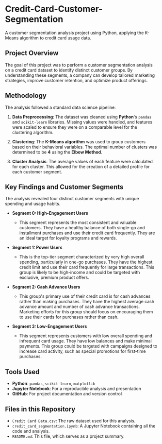 # Credit-Card-Customer-Segmentation

A customer segmentation analysis project using Python, applying the K-Means algorithm to credit card usage data.

## Project Overview

The goal of this project was to perform a customer segmentation analysis on a credit card dataset to identify distinct customer groups. By understanding these segments, a company can develop tailored marketing strategies, improve customer retention, and optimize product offerings.

## Methodology

The analysis followed a standard data science pipeline:

1.  **Data Preprocessing**: The dataset was cleaned using **Python**'s `pandas` and `scikit-learn` libraries. Missing values were handled, and features were scaled to ensure they were on a comparable level for the clustering algorithm.

2.  **Clustering**: The **K-Means algorithm** was used to group customers based on their behavioral variables. The optimal number of clusters was determined to be **4** using the **Elbow Method**.

3.  **Cluster Analysis**: The average values of each feature were calculated for each cluster. This allowed for the creation of a detailed profile for each customer segment.

## Key Findings and Customer Segments

The analysis revealed four distinct customer segments with unique spending and usage habits.

* **Segment 0: High-Engagement Users**
    * This segment represents the most consistent and valuable customers. They have a healthy balance of both single-go and installment purchases and use their credit card frequently. They are an ideal target for loyalty programs and rewards.

* **Segment 1: Power Users**
    * This is the top-tier segment characterized by very high overall spending, particularly in one-go purchases. They have the highest credit limit and use their card frequently for large transactions. This group is likely to be high-income and could be targeted with exclusive, premium product offers.

* **Segment 2: Cash Advance Users**
    * This group's primary use of their credit card is for cash advances rather than making purchases. They have the highest average cash advance amount and number of cash advance transactions. Marketing efforts for this group should focus on encouraging them to use their cards for purchases rather than cash.

* **Segment 3: Low-Engagement Users**
    * This segment represents customers with low overall spending and infrequent card usage. They have low balances and make minimal payments. This group could be targeted with campaigns designed to increase card activity, such as special promotions for first-time purchases.

## Tools Used

* **Python**: `pandas`, `scikit-learn`, `matplotlib`
* **Jupyter Notebook**: For a reproducible analysis and presentation
* **GitHub**: For project documentation and version control

## Files in this Repository

* `Credit Card Data.csv`: The raw dataset used for this analysis.
* `credit_card_segmentation.ipynb`: A Jupyter Notebook containing all the code and analysis.
* `README.md`: This file, which serves as a project summary.
